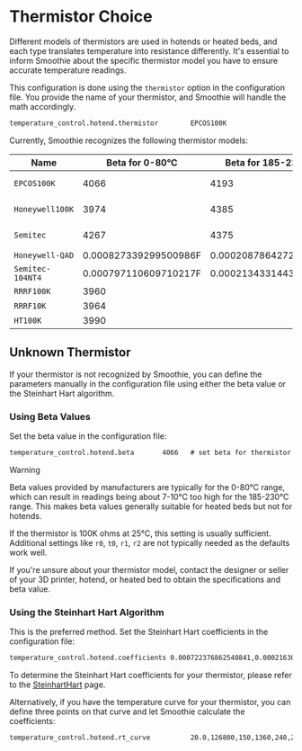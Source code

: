 
# Thermistor Choice

Different models of thermistors are used in hotends or heated beds, and each type translates temperature into resistance differently. It's essential to inform Smoothie about the specific thermistor model you have to ensure accurate temperature readings.

This configuration is done using the `thermistor` option in the configuration file. You provide the name of your thermistor, and Smoothie will handle the math accordingly.

```markdown
temperature_control.hotend.thermistor        EPCOS100K
```

Currently, Smoothie recognizes the following thermistor models:

| Name | Beta for 0-80°C | Beta for 185-230°C | I for Steinhart Hart | J for Steinhart Hart | K for Steinhart Hart | Part number |
| ---- | --------------- | ------------------ | -------------------- | -------------------- | -------------------- | ----------- |
| `EPCOS100K` | 4066 | 4193 | 0.000722378300319346F | 0.000216301852054578F | 9.2641025635702e-08F | B57540G0104F000 |
| `Honeywell100K` | 3974 | 4385 | 0.000596153185928425F | 0.000231333192738335F | 6.19534004306738e-08F | 135-104LAG-J01 |
| `Semitec` | 4267 | 4375 | 0.000811290160145459F | 0.000211355789144265F | 7.17614730463848e-08F | 104GT-2 |
| `Honeywell-QAD` | 0.000827339299500986F | 0.000208786427208899F | 8.05595282332277e-08F | 135-104QAD-J01 |
| `Semitec-104NT4` | 0.000797110609710217F | 0.000213433144381270F | 6.5338987554e-08F | 104NT-4R025H42G |
| `RRRF100K` | 3960 | | | | | |
| `RRRF10K` | 3964 | | | | | |
| `HT100K` | 3990 | | | | | |

## Unknown Thermistor

If your thermistor is not recognized by Smoothie, you can define the parameters manually in the configuration file using either the beta value or the Steinhart Hart algorithm.

### Using Beta Values

Set the beta value in the configuration file:

```markdown
temperature_control.hotend.beta       4066   # set beta for thermistor
```

> [!WARNING]
> Beta values provided by manufacturers are typically for the 0-80°C range, which can result in readings being about 7-10°C too high for the 185-230°C range. This makes beta values generally suitable for heated beds but not for hotends.

If the thermistor is 100K ohms at 25°C, this setting is usually sufficient. Additional settings like `r0`, `t0`, `r1`, `r2` are not typically needed as the defaults work well.

If you're unsure about your thermistor model, contact the designer or seller of your 3D printer, hotend, or heated bed to obtain the specifications and beta value.

### Using the Steinhart Hart Algorithm

This is the preferred method. Set the Steinhart Hart coefficients in the configuration file:

```markdown
temperature_control.hotend.coefficients 0.000722376862540841,0.000216302098124288,0.000000092640163984
```

To determine the Steinhart Hart coefficients for your thermistor, please refer to the [SteinhartHart](steinharthart) page.

Alternatively, if you have the temperature curve for your thermistor, you can define three points on that curve and let Smoothie calculate the coefficients:

```markdown
temperature_control.hotend.rt_curve          20.0,126800,150,1360,240,206.5
```
